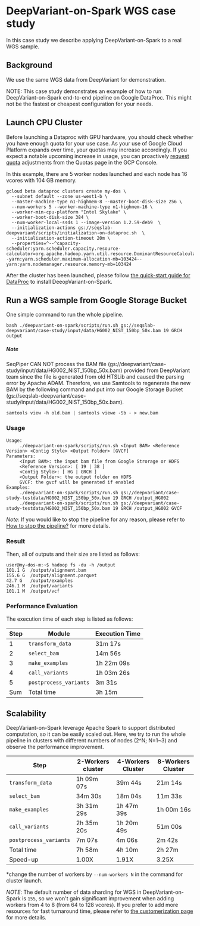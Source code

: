 # DeepVariant-on-Spark WGS case study

In this case study we describe applying DeepVariant-on-Spark to a real
WGS sample.

## Background

We use the same WGS data from DeepVariant for demonstration.

NOTE: This case study demonstrates an example of how to run
DeepVariant-on-Spark end-to-end pipeline on Google DataProc. This might
not be the fastest or cheapest configuration for your needs.

## Launch CPU Cluster

Before launching a Dataproc with GPU hardware, you should check whether
you have enough quota for your use case. As your use of Google Cloud
Platform expands over time, your quotas may increase accordingly. If you
expect a notable upcoming increase in usage, you can proactively
[request quota](https://cloud.google.com/compute/quotas#request_quotas)
adjustments from the Quotas page in the GCP Console.

In this example, there are 5 worker nodes launched and each node has 16
vcores with 104 GB memory.

```
gcloud beta dataproc clusters create my-dos \
  --subnet default --zone us-west1-b \
  --master-machine-type n1-highmem-8 --master-boot-disk-size 256 \
  --num-workers 5 --worker-machine-type n1-highmem-16 \
  --worker-min-cpu-platform "Intel Skylake" \
  --worker-boot-disk-size 384 \
  --num-worker-local-ssds 1 --image-version 1.2.59-deb9  \
  --initialization-actions gs://seqslab-deepvariant/scripts/initialization-on-dataproc.sh  \
  --initialization-action-timeout 20m \
  --properties=^--^capacity-scheduler:yarn.scheduler.capacity.resource-calculator=org.apache.hadoop.yarn.util.resource.DominantResourceCalculator--yarn:yarn.scheduler.maximum-allocation-mb=103424--yarn:yarn.nodemanager.resource.memory-mb=103424
```

After the cluster has been launched, please follow [the quick-start guide
for DataProc](deepvariant-on-spark-quick-start-dataproc.md#initialize-deepvariant-on-spark-dos)
to install DeeopVariant-on-Spark.

## Run a WGS sample from Google Storage Bucket

One simple command to run the whole pipeline.

```
bash ./deepvariant-on-spark/scripts/run.sh gs://seqslab-deepvariant/case-study/input/data/HG002_NIST_150bp_50x.bam 19 GRCH output
```

##### Note
SeqPiper CAN NOT process the BAM file (gs://deepvariant/case-study/input/data/HG002_NIST_150bp_50x.bam)
provided from DeepVariant team since the file is generated from old HTSLib
and caused the parsing error by Apache ADAM. Therefore, we use Samtools
to regenerate the new BAM by the following command and put into our
Google Storage Bucket (gs://seqslab-deepvariant/case-study/input/data/HG002_NIST_150bp_50x.bam).

```
samtools view -h old.bam | samtools viewe -Sb - > new.bam
```

### Usage

```
Usage:
	 ./deepvariant-on-spark/scripts/run.sh <Input BAM> <Reference Version> <Contig Style> <Output Folder> [GVCF]
Parameters:
	 <Input BAM>: the input bam file from Google Strorage or HDFS
	 <Reference Version>: [ 19 | 38 ]
	 <Contig Style>: [ HG | GRCH ]
	 <Output Folder>: the output folder on HDFS
	 GVCF: the gvcf will be generated if enabled
Examples:
	 ./deepvariant-on-spark/scripts/run.sh gs://deepvariant/case-study-testdata/HG002_NIST_150bp_50x.bam 19 GRCH /output_HG002
	 ./deepvariant-on-spark/scripts/run.sh gs://deepvariant/case-study-testdata/HG002_NIST_150bp_50x.bam 19 GRCH /output_HG002 GVCF
```

*Note*: If you would like to stop the pipeline for any reason, please
refer to [How to stop the pipeline?](trobuleshooting.md#how-to-monitor-the-progress-of-the-pipeline-)
for more details.

### Result

Then, all of outputs and their size are listed as follows:

```
user@my-dos-m:~$ hadoop fs -du -h /output
101.1 G  /output/alignment.bam
155.6 G  /output/alignment.parquet
42.7 G   /output/examples
246.1 M  /output/variants
101.1 M  /output/vcf
```

### Performance Evaluation

The execution time of each step is listed as follows:

Step | Module                 | Execution Time |
-----| ---------------------- | -------------- |
1    | `transform_data`       |     31m 17s    |
2    | `select_bam`           |     14m 56s    |
3    | `make_examples`        |  1h 22m 09s    |
4    | `call_variants`        |  1h 03m 26s    |
5    | `postprocess_variants` |      3m 31s    |
Sum  | Total time             |  3h 15m        |

## Scalability

DeepVariant-on-Spark leverage Apache Spark to support distributed
computation, so it can be easily scaled out. Here, we try to run the
whole pipeline in clusters with different numbers of nodes (2^N; N=1~3)
and observe the performance improvement.

Step                   | 2-Workers cluster | 4-Workers Cluster | 8-Workers Cluster |
---------------------- | ----------------- | ----------------- | ----------------- |
`transform_data`       |  1h 09m 07s       |    39m 44s        |    21m 14s        |
`select_bam`           |     34m 30s       |    18m 04s        |    11m 33s        |
`make_examples`        |  3h 31m 29s       | 1h 47m 39s        | 1h 00m 16s        |
`call_variants`        |  2h 35m 20s       | 1h 20m 49s        |    51m 00s        |
`postprocess_variants` |      7m 07s       |     4m 06s        |     2m 42s        |
Total time             |  7h 58m           | 4h 10m            | 2h 27m            |
Speed-up               | 1.00X             | 1.91X             | 3.25X             |

*change the number of workers by `--num-workers N` in the command for
 cluster launch.

*NOTE*: The default number of data sharding for WGS in
DeepVariant-on-Spark is `155`, so we won't gain significant improvement
when adding workers from 4 to 8 (from 64 to 128 vcores). If you prefer
to add more resources for fast turnaround time, please refer to [the
customerization page](customization.md) for more details.
